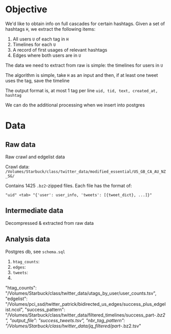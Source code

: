# Objective

We'd like to obtain info on full cascades for certain hashtags. Given a set of hashtags `H`, we extract the following items:

1. All users `U` of each tag in `H`
1. Timelines for each `U`
1. A record of first usages of relevant hashtags
1. Edges where both users are in `U`

The data we need to extract from raw is simple: the timelines for users in `U`

The algorithm is simple, take `H` as an input and then, if at least one tweet uses the tag, save the timeline

The output format is, at most 1 tag per line
`uid, tid, text, created_at, hashtag`

We can do the additional processing when we insert into postgres

# Data

## Raw data

Raw crawl and edgelist data

Crawl data: `/Volumes/Starbuck/class/twitter_data/modified_essential/US_GB_CA_AU_NZ_SG/`

Contains 1425 `.bz2`-zipped files. Each file has the format of:

`"uid" <tab> "{'user': user_info, 'tweets': [{tweet_dict}, ...]}"`

## Intermediate data

Decompressed & extracted from raw data

## Analysis data

Postgres db, see `schema.sql`

1. `htag_counts`:
1. `edges`:
1. `tweets`:
1.

"htag_counts": "/Volumes/Starbuck/class/twitter_data/utags_by_user/user_counts.tsv",
"edgelist": "/Volumes/pci_ssd/twitter_patrick/bidirected_us_edges/success_plus_edgelist.ncol",
"success_pattern": "/Volumes/Starbuck/class/twitter_data/filtered_timelines/success_part-*.bz2",
"output_file": "success_tweets.tsv",
"nbr_tag_pattern": "/Volumes/Starbuck/class/twitter_data/jq_filtered/part-*.bz2.tsv"
